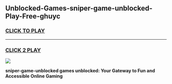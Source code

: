 
## Unblocked-Games-sniper-game-unblocked-Play-Free-ghuyc
<h3>
<a href="https://premium76.site?title=sniper-game-unblocked&ref=15A">CLICK TO PLAY</a></h3>
<hr>

<h3>
<a href="https://premium76.site?title=sniper-game-unblocked&ref=15A">CLICK 2 PLAY</a>
  
</h3>

<a href="https://premium76.site?title=sniper-game-unblocked&ref=15A"><img src="https://clearcache.store/games.png"></a>


**sniper-game-unblocked games unblocked: Your Gateway to Fun and Accessible Online Gaming**
